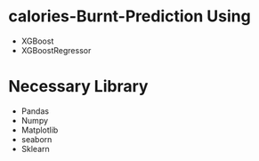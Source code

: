 # calories-Burnt-Prediction Using
- XGBoost
- XGBoostRegressor

# Necessary Library
- Pandas
- Numpy
- Matplotlib
- seaborn
- Sklearn
